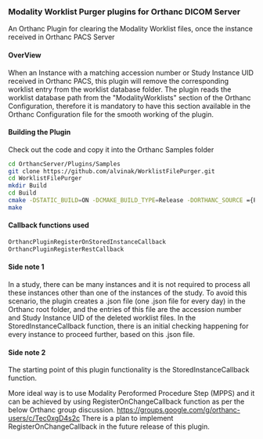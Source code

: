 ### Modality Worklist Purger plugins for Orthanc DICOM Server
An Orthanc Plugin for clearing the Modality Worklist files, once the instance received in Orthanc PACS Server

#### OverView
When an Instance with a matching accession number or Study Instance UID received in Orthanc PACS, this plugin will remove the corresponding worklist entry from the worklist database folder. 
The plugin reads the worklist database path from the "ModalityWorklists" section of the Orthanc Configuration, therefore it is mandatory to have this section available in the Orthanc Configuration file for the smooth working of the plugin.


#### Building the Plugin
Check out the code and copy it into the Orthanc Samples folder
```bash
cd OrthancServer/Plugins/Samples
git clone https://github.com/alvinak/WorklistFilePurger.git
cd WorklistFilePurger
mkdir Build  
cd Build   
cmake -DSTATIC_BUILD=ON -DCMAKE_BUILD_TYPE=Release -DORTHANC_SOURCE ={PATH_TO_ORTHANC_DIRECTORY} ../   
make  
```

#### Callback functions used
```bash
OrthancPluginRegisterOnStoredInstanceCallback
OrthancPluginRegisterRestCallback
```

#### Side note 1
In a study, there can be many instances and it is not required to process all these instances other than one of the instances of the study.
To avoid this scenario, the plugin creates a .json file (one .json file for every day) in the Orthanc root folder, and the entries of this file are the accession number and Study Instance UID of the deleted worklist files. In the StoredInstanceCallback function, there is an initial checking happening for every instance to proceed further, based on this .json file.

#### Side note 2
The starting point of this plugin functionality is the StoredInstanceCallback function.

More ideal way is to use Modality Peroformed Procedure Step (MPPS) and it can be achieved by using RegisterOnChangeCallback function as per the below Orthanc group discussion.
https://groups.google.com/g/orthanc-users/c/Tec0xgD4s2c
There is a plan to implement RegisterOnChangeCallback in the future release of this plugin.


